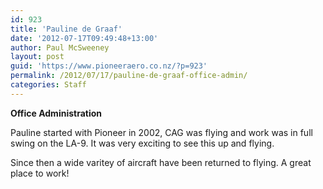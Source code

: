```yaml
---
id: 923
title: 'Pauline de Graaf'
date: '2012-07-17T09:49:48+13:00'
author: Paul McSweeney
layout: post
guid: 'https://www.pioneeraero.co.nz/?p=923'
permalink: /2012/07/17/pauline-de-graaf-office-admin/
categories: Staff
---
```


**Office Administration**

Pauline started with Pioneer in 2002, CAG was flying and work was in full swing on the LA-9. It was very exciting to see this up and flying.

Since then a wide varitey of aircraft have been returned to flying. A great place to work!

